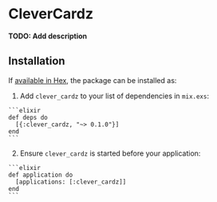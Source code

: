 # CleverCardz

**TODO: Add description**

## Installation
<!-- CleverCardz.Balance.card_balance(5295960035652484, 284172) -->

If [available in Hex](https://hex.pm/docs/publish), the package can be installed as:

  1. Add `clever_cardz` to your list of dependencies in `mix.exs`:

    ```elixir
    def deps do
      [{:clever_cardz, "~> 0.1.0"}]
    end
    ```

  2. Ensure `clever_cardz` is started before your application:

    ```elixir
    def application do
      [applications: [:clever_cardz]]
    end
    ```
